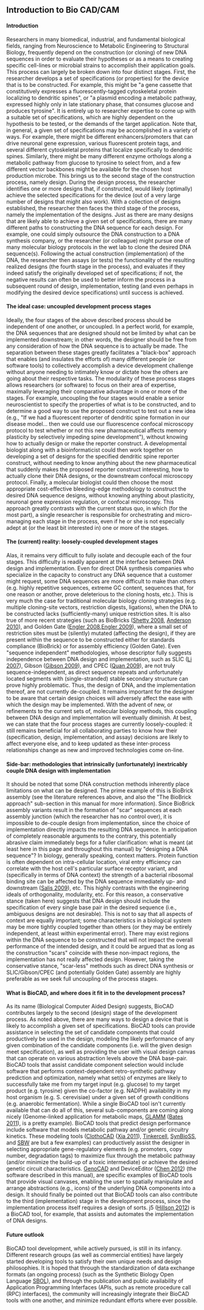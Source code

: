 ## Introduction to Bio CAD/CAM


#### Introduction

Researchers in many biomedical, industrial, and fundamental biological fields, ranging from Neuroscience to Metabolic Engineering to Structural Biology, frequently depend on the construction (or cloning) of new DNA sequences in order to evaluate their hypotheses or as a means to creating specific cell-lines or microbial strains to accomplish their application goals. This process can largely be broken down into four distinct stages. First, the researcher develops a set of specifications (or properties) for the device that is to be constructed. For example, this might be "a gene cassette that constitutively expresses a fluorescently-tagged cytoskeletal protein localizing to dendritic spines", or "a plasmid encoding a metabolic pathway, expressed highly only in late stationary phase, that consumes glucose and produces tyrosine". It is entirely up to researcher expertise to come up with a suitable set of specifications, which are highly dependent on the hypothesis to be tested, or the demands of the target application. Note that, in general, a given set of specifications may be accomplished in a variety of ways. For example, there might be different enhancers/promoters that can drive neuronal gene expression, various fluorescent protein tags, and several different cytoskeletal proteins that localize specifically to dendritic spines. Similarly, there might be many different enzyme orthologs along a metabolic pathway from glucose to tyrosine to select from, and a few different vector backbones might be available for the chosen host production microbe. This brings us to the second stage of the construction process, namely design. During the design process, the researcher identifies one or more designs that, if constructed, would likely (optimally) achieve the selected specifications for the device (out of a very large number of designs that might also work). With a collection of designs established, the researcher then faces the third stage of the process, namely the implementation of the designs. Just as there are many designs that are likely able to achieve a given set of specifications, there are many different paths to constructing the DNA sequence for each design. For example, one could simply outsource the DNA construction to a DNA synthesis company, or the researcher (or colleague) might pursue one of many molecular biology protocols in the wet lab to clone the desired DNA sequence(s). Following the actual construction (implementation) of the DNA, the researcher then assays (or tests) the functionality of the resulting realized designs (the fourth stage in the process), and evaluates if they indeed satisfy the originally developed set of specifications; if not, the negative results can often be used to better inform the process in a subsequent round of design, implementation, testing (and even perhaps in modifying the desired device specifications) until success is achieved.

#### The ideal case: uncoupled development process stages

Ideally, the four stages of the above described process should be independent of one another, or uncoupled. In a perfect world, for example, the DNA sequences that are designed should not be limited by what can be implemented downstream; in other words, the designer should be free from any consideration of how the DNA sequence is to actually be made. The separation between these stages greatly facilitates a "black-box" approach that enables (and insulates the efforts of) many different people (or software tools) to collectively accomplish a device development challenge without anyone needing to intimately know or dictate how the others are going about their respective tasks. The modularity of these process stages allows researchers (or software) to focus on their area of expertise, maximally leveraging their comparative advantage in one or more of the stages. For example, uncoupling the four stages would enable a senior neuroscientist to specify the properties of what is to be constructed, and to determine a good way to use the proposed construct to test out a new idea (e.g., "If we had a fluorescent reporter of dendritic spine formation in our disease model... then we could use our fluorescence confocal microscopy protocol to test whether or not this new pharmaceutical affects memory plasticity by selectively impeding spine development"), without knowing how to actually design or make the reporter construct. A developmental biologist along with a bioinformaticist could then work together on developing a set of designs for the specified dendritic spine reporter construct, without needing to know anything about the new pharmaceutical that suddenly makes the proposed reporter construct interesting, how to actually clone their DNA designs, or the downstream confocal microscopy protocol. Finally, a molecular biologist could then choose the most appropriate cost-effective bleeding-edge methodology to construct the desired DNA sequence designs, without knowing anything about plasticity, neuronal gene expression regulation, or confocal microscopy. This approach greatly contrasts with the current status quo, in which (for the most part), a single researcher is responsible for orchestrating and micro-managing each stage in the process, even if he or she is not especially adept at (or the least bit interested in) one or more of the stages.

#### The (current) reality: loosely-coupled development stages

Alas, it remains very difficult to fully isolate and decouple each of the four stages. This difficulty is readily apparent at the interface between DNA design and implementation. Even for direct DNA synthesis companies who specialize in the capacity to construct any DNA sequence that a customer might request, some DNA sequences are more difficult to make than others (e.g. highly repetitive sequences, extreme GC content, sequences that, for one reason or another, prove deleterious to the cloning hosts, etc.). This is very much the case for traditional molecular biology cloning strategies (e.g. multiple cloning-site vectors, restriction digests, ligations), when the DNA to be constructed lacks (sufficiently-many) unique restriction sites. It is also true of more recent strategies (such as BioBricks ([Shetty 2008](http://www.ncbi.nlm.nih.gov/pmc/articles/PMC2373286/?tool=pubmed), [Anderson 2010](http://www.ncbi.nlm.nih.gov/pmc/articles/PMC2822740/?tool=pubmed)), and Golden Gate ([Engler 2008](http://www.plosone.org/article/info%3Adoi%2F10.1371%2Fjournal.pone.0003647),[Engler 2009](http://www.plosone.org/article/info%3Adoi%2F10.1371%2Fjournal.pone.0005553)), where a small set of restriction sites must be (silently) mutated (affecting the design), if they are present within the sequence to be constructed either for standards compliance (BioBrick) or for assembly efficiency (Golden Gate). Even "sequence independent" methodologies, whose descriptor fully suggests independence between DNA design and implementation, such as SLIC ([Li 2007](http://www.nature.com/nmeth/journal/v4/n3/abs/nmeth1010.html)), Gibson ([Gibson 2009](http://www.nature.com/nmeth/journal/v6/n5/abs/nmeth.1318.html)), and CPEC ([Quan 2009](http://www.plosone.org/article/info%3Adoi%2F10.1371%2Fjournal.pone.0006441)), are not truly sequence-independent, as direct sequence repeats and unfortunately located segments with (single-stranded) stable secondary structure can prove highly problematic. Thus, the design of DNA, and the implementation thereof, are not currently de-coupled. It remains important for the designer to be aware that certain design choices will adversely affect the ease with which the design may be implemented. With the advent of new, or refinements to the current sets of, molecular biology methods, this coupling between DNA design and implementation will eventually diminish. At best, we can state that the four process stages are currently loosely-coupled: it still remains beneficial for all collaborating parties to know how their (specification, design, implementation, and assay) decisions are likely to affect everyone else, and to keep updated as these inter-process relationships change as new and improved technologies come on-line.

#### Side-bar: methodologies that intrinsically (unfortunately) inextricably couple DNA design with implementation

It should be noted that some DNA construction methods inherently place limitations on what can be designed. The prime example of this is BioBrick assembly (see the literature references above, and also the "The BioBrick approach" sub-section in this manual for more information). Since BioBrick assembly variants result in the formation of "scar" sequences at each assembly junction (which the researcher has no control over), it is impossible to de-couple design from implementation, since the choice of implementation directly impacts the resulting DNA sequence. In anticipation of completely reasonable arguments to the contrary, this potentially abrasive claim immediately begs for a fuller clarification: what is meant (at least here in this page and throughout this manual) by "designing a DNA sequence"? In biology, generally speaking, context matters. Protein function is often dependent on intra-cellular location, viral entry efficiency can correlate with the host cell's particular surface receptor variant, and (specifically in terms of DNA context) the strength of a bacterial ribosomal binding site can be affected by the DNA sequence immediately up- and downstream ([Salis 2009](http://www.ncbi.nlm.nih.gov/pubmed/19801975)), etc. This highly contrasts with the engineering ideals of orthogonality, modularity, etc. For this reason, a conservative stance (taken here) suggests that DNA design should include the specification of every single base pair in the desired sequence (i.e., ambiguous designs are not desirable). This is not to say that all aspects of context are equally important; some characteristics in a biological system may be more tightly coupled together than others (or they may be entirely independent, at least within experimental error). There may exist regions within the DNA sequence to be constructed that will not impact the overall performance of the intended design, and it could be argued that as long as the construction "scars" coincide with these non-impact regions, the implementation has not really affected design. However, taking the conservative stance, "scar-less" methods such as direct DNA synthesis or SLIC/Gibson/CPEC (and potentially Golden Gate) assembly are highly preferable as we seek full uncoupling of the process stages.

#### What is BioCAD, and where does it fit in to the development process?

As its name (Biological Computer Aided Design) suggests, BioCAD contributes largely to the second (design) stage of the development process. As noted above, there are many ways to design a device that is likely to accomplish a given set of specifications. BioCAD tools can provide assistance in selecting the set of candidate components that could productively be used in the design, modeling the likely performance of any given combination of the candidate components (i.e. will the given design meet specification), as well as providing the user with visual design canvas that can operate on various abstraction levels above the DNA base-pair. BioCAD tools that assist candidate component selection would include software that performs context-dependent retro-synthetic pathway prediction and optimization, namely what set(s) of enzymes are likely to successfully take me from my target input (e.g. glucose) to my target product (e.g. tyrosine) given the co-factor (e.g. NADPH) availability in my host organism (e.g. S. cerevisiae) under a given set of growth conditions (e.g. anaerobic fermentation). While a single BioCAD tool isn't currently available that can do all of this, several sub-components are coming along nicely (Genome-linked application for metabolic maps, [GLAMM](http://glamm.lbl.gov/) ([Bates 2011](http://nar.oxfordjournals.org/content/39/suppl_2/W400.long)), is a pretty example). BioCAD tools that predict design performance include software that models metabolic pathway and/or genetic circuitry kinetics. These modeling tools ([ClothoCAD](http://clothocad.org/) ([Xia 2011](http://www.ncbi.nlm.nih.gov/pubmed/21601675)), [Tinkercell](http://www.tinkercell.com/), [SynBioSS](https://www.synbioss.org/), and [SBW](http://sbw-app.org/) are but a few examples) can productively assist the designer in selecting appropriate gene-regulatory elements (e.g. promoters, copy number, degradation tags) to maximize flux through the metabolic pathway (and/or minimize the build-up of a toxic intermediate) or achieve the desired genetic circuit characteristics. [GenoCAD](http://www.genocad.org/) and DeviceEditor ([Chen 2012](http://www.jbioleng.org/content/6/1/1)) (the software described in this manual), are specific examples of BioCAD tools that provide visual canvases, enabling the user to spatially manipulate and arrange abstractions (e.g., icons) of the underlying DNA components into a design. It should finally be pointed out that BioCAD tools can also contribute to the third (implementation) stage in the development process, since the implementation process itself requires a design of sorts. j5 ([Hillson 2012](http://pubs.acs.org/doi/abs/10.1021/sb2000116)) is a BioCAD tool, for example, that assists and automates the implementation of DNA designs.

#### Future outlook

BioCAD tool development, while actively pursued, is still in its infancy. Different research groups (as well as commercial entities) have largely started developing tools to satisfy their own unique needs and design philosophies. It is hoped that through the standardization of data exchange formats (an ongoing process) (such as the Synthetic Biology Open Language [SBOL](http://www.sbolstandard.org/)), and through the publication and public availability of Application Programming Interfaces (APIs, such as remote procedure call (RPC) interfaces), the community will increasingly integrate their BioCAD tools with one another, and minimize redundant efforts where ever possible.